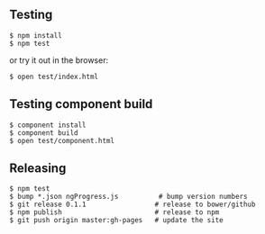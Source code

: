 Testing
-------

    $ npm install
    $ npm test

or try it out in the browser:

    $ open test/index.html

Testing component build
-----------------------

    $ component install
    $ component build
    $ open test/component.html

Releasing
---------

    $ npm test
    $ bump *.json ngProgress.js          # bump version numbers
    $ git release 0.1.1                 # release to bower/github
    $ npm publish                       # release to npm
    $ git push origin master:gh-pages   # update the site
